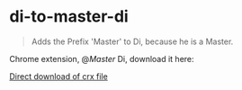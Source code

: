 di-to-master-di
================

> Adds the Prefix 'Master' to Di, because he is a Master.

Chrome extension, @*Master* Di, download it here:

[Direct download of crx file](https://github.com/panicsteve/cloud-to-butt/blob/master/CloudToButt.crx?raw=true)
